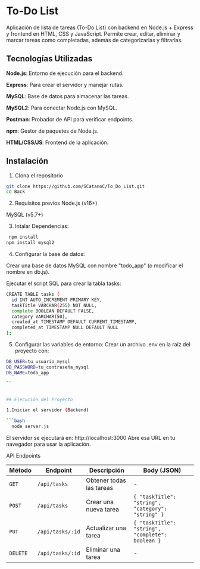 
# To-Do List

Aplicación de lista de tareas (To-Do List) con backend en Node.js + Express y frontend en HTML, CSS y JavaScript.
Permite crear, editar, eliminar y marcar tareas como completadas, además de categorizarlas y filtrarlas.


## Tecnologías Utilizadas


**Node.js**: Entorno de ejecución para el backend.

**Express**: Para crear el servidor y manejar rutas.

**MySQL**: Base de datos para almacenar las tareas.

**MySQL2**:	Para conectar Node.js con MySQL.

**Postman**: Probador de API para verificar endpoints.

**npm**: Gestor de paquetes de Node.js.

**HTML/CSS/JS**: Frontend de la aplicación.



## Instalación

1. Clona el repositorio
 ```bash
git clone https://github.com/SCatanoC/To_Do_List.git
cd Back
```

2. Requisitos previos
Node.js (v16+)

MySQL (v5.7+)

3. Intalar Dependencias:

```bash
 npm install
npm install mysql2
```
4. Configurar la base de datos:

Crear una base de datos MySQL con nombre "todo_app" (o modificar el nombre en db.js).

Ejecutar el script SQL para crear la tabla tasks:

```bash
CREATE TABLE tasks (
  id INT AUTO_INCREMENT PRIMARY KEY,
  taskTitle VARCHAR(255) NOT NULL,
  complete BOOLEAN DEFAULT FALSE,
  category VARCHAR(50),
  created_at TIMESTAMP DEFAULT CURRENT_TIMESTAMP,
  completed_at TIMESTAMP NULL DEFAULT NULL
);
```

5. Configurar las variables de entorno:
Crear un archivo .env en la raíz del proyecto con:
```bash
DB_USER=tu_usuario_mysql
DB_PASSWORD=tu_contraseña_mysql
DB_NAME=todo_app

``


## Ejecución del Proyecto

1.Iniciar el servidor (Backend)

```bash
  node server.js
```
El servidor se ejecutará en: http://localhost:3000
Abre esa URL en tu navegador para usar la aplicación.

API Endpoints

| Método | Endpoint            | Descripción                  | Body (JSON) |
|--------|---------------------|------------------------------|-------------|
| `GET`  | `/api/tasks`        | Obtener todas las tareas     | -           |
| `POST` | `/api/tasks`        | Crear una nueva tarea        | `{ "taskTitle": "string", "category": "string" }` |
| `PUT`  | `/api/tasks/:id`    | Actualizar una tarea         | `{ "taskTitle": "string", "complete": boolean }` |
| `DELETE` | `/api/tasks/:id`  | Eliminar una tarea           | -           |

